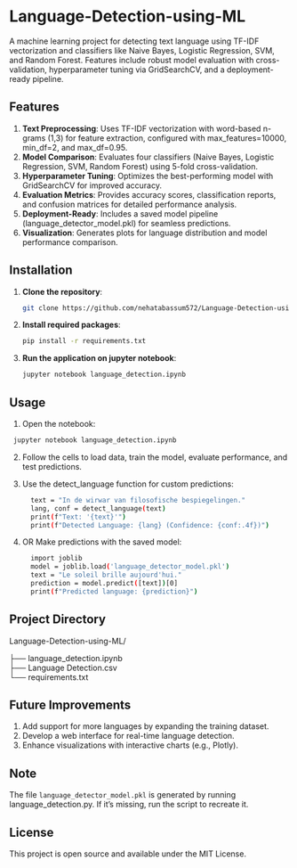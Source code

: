 # Language-Detection-using-ML
A machine learning project for detecting text language using TF-IDF vectorization and classifiers like Naive Bayes, Logistic Regression, SVM, and Random Forest. Features include robust model evaluation with cross-validation, hyperparameter tuning via GridSearchCV, and a deployment-ready pipeline.

## Features
1. **Text Preprocessing**: Uses TF-IDF vectorization with word-based n-grams (1,3) for feature extraction, configured with max_features=10000, min_df=2, and max_df=0.95.
2. **Model Comparison**: Evaluates four classifiers (Naive Bayes, Logistic Regression, SVM, Random Forest) using 5-fold cross-validation.
3. **Hyperparameter Tuning**: Optimizes the best-performing model with GridSearchCV for improved accuracy.
4. **Evaluation Metrics**: Provides accuracy scores, classification reports, and confusion matrices for detailed performance analysis.
5. **Deployment-Ready**: Includes a saved model pipeline (language_detector_model.pkl) for seamless predictions.
6. **Visualization**: Generates plots for language distribution and model performance comparison.

## Installation 
1. **Clone the repository**:
   ```bash
   git clone https://github.com/nehatabassum572/Language-Detection-using-ML
   ```
2. **Install required packages**:
   ```bash
   pip install -r requirements.txt
   ```
3. **Run the application on jupyter notebook**:
   ```bash
   jupyter notebook language_detection.ipynb
   ```
## Usage
1. Open the notebook:
  ```bash
   jupyter notebook language_detection.ipynb
  ```
2. Follow the cells to load data, train the model, evaluate performance, and test predictions.
   
3. Use the detect_language function for custom predictions:
    ```bash
      text = "In de wirwar van filosofische bespiegelingen."
      lang, conf = detect_language(text)
      print(f"Text: '{text}'")
      print(f"Detected Language: {lang} (Confidence: {conf:.4f})")
    ```
4.  OR Make predictions with the saved model:
    ```bash
      import joblib
      model = joblib.load('language_detector_model.pkl')
      text = "Le soleil brille aujourd'hui."
      prediction = model.predict([text])[0]
      print(f"Predicted language: {prediction}")
    ```
## Project Directory
Language-Detection-using-ML/

├── language_detection.ipynb   
├── Language Detection.csv              
└── requirements.txt

## Future Improvements
1. Add support for more languages by expanding the training dataset.
2. Develop a web interface for real-time language detection.
3. Enhance visualizations with interactive charts (e.g., Plotly).

## Note
The file `language_detector_model.pkl` is generated by running language_detection.py. If it’s missing, run the script to recreate it.

## License
This project is open source and available under the MIT License.
